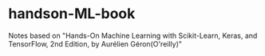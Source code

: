 # handson-ML-book
Notes based on "Hands-On Machine Learning with Scikit-Learn, Keras, and TensorFlow, 2nd Edition, by Aurélien Géron(O'reilly)"
